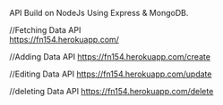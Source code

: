 API Build on NodeJs Using Express & MongoDB.


//Fetching Data API  
https://fn154.herokuapp.com/

//Adding Data API
https://fn154.herokuapp.com/create

//Editing Data API
https://fn154.herokuapp.com/update

//deleting Data API
https://fn154.herokuapp.com/delete

